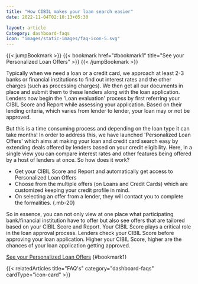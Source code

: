```yaml
---
title: "How CIBIL makes your loan search easier"
date: 2022-11-04T02:10:13+05:30

layout: article
Category: dashboard-faqs
icon: "images/static-images/faq-icon-5.svg"
---
```


{{< jumpBookmark >}}
  {{< bookmark href="#bookmark1" title="See your Personalized Loan Offers" >}}
{{< /jumpBookmark >}}

Typically when we need a loan or a credit card, we approach at least 2-3 banks or financial institutions to find out interest rates and the other charges (such as processing charges). We then get all our documents in place and submit them to these lenders along with the loan application. Lenders now begin the 'Loan evaluation' process by first referring your CIBIL Score and Report while assessing your application. Based on their lending criteria, which varies from lender to lender, your loan may or not be approved.

But this is a time consuming process and depending on the loan type it can take months! In order to address this, we have launched 'Personalized Loan Offers' which aims at making your loan and credit card search easy by extending deals offered by lenders based on your credit eligibility. Here, in a single view you can compare interest rates and other features being offered by a host of lenders at once. So how does it work?

* Get your CIBIL Score and Report and automatically get access to Personalized Loan Offers 
* Choose from the multiple offers (on Loans and Credit Cards) which are customized keeping your credit profile in mind.
* On selecting an offer from a lender, they will contact you to complete the formalities.
{.mb-20}

So in essence, you can not only view at one place what participating bank/financial institution have to offer but also see offers that are tailored based on your CIBIL Score and Report. Your CIBIL Score plays a critical role in the loan approval process. Lenders check your CIBIL Score before approving your loan application. Higher your CIBIL Score, higher are the chances of your loan application getting approved.

[See your Personalized Loan Offers](https://myscore.cibil.com/CreditView/loanOffers.page?enterprise=CIBIL)
{#bookmark1}

{{< relatedArticles title="FAQ's" category="dashboard-faqs" cardType="icon-card" >}}